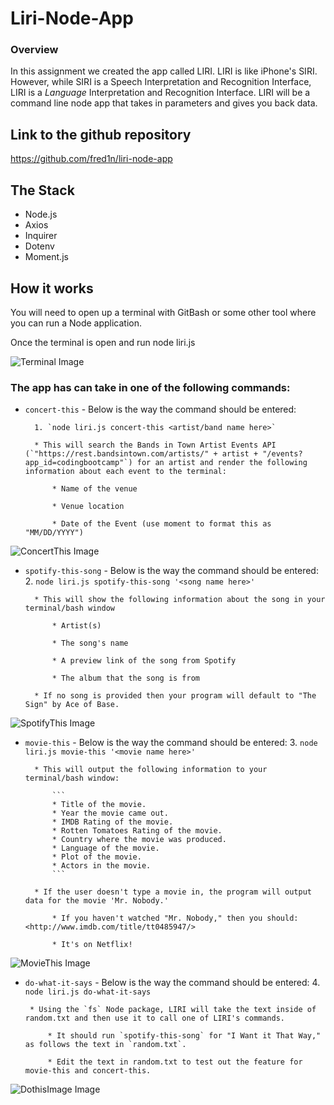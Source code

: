 
# Liri-Node-App

### Overview

In this assignment we created the app called LIRI. LIRI is like iPhone's SIRI. However, while SIRI is a Speech Interpretation and Recognition Interface, LIRI is a _Language_ Interpretation and Recognition Interface. LIRI will be a command line node app that takes in parameters and gives you back data.

## Link to the github repository
https://github.com/fred1n/liri-node-app

## The Stack
* Node.js
* Axios
* Inquirer
* Dotenv
* Moment.js

## How it works
You will need to open up a terminal with GitBash or some other tool where you can run a Node application.

Once the terminal is open and run node liri.js

![Terminal Image](https://github.com/fred1n/liri-node-app/tree/master/images/terminal1.png)

 ### The app has can take in one of the following commands:

* `concert-this` - Below is the way the command should be entered:

        1. `node liri.js concert-this <artist/band name here>`

        * This will search the Bands in Town Artist Events API (`"https://rest.bandsintown.com/artists/" + artist + "/events?app_id=codingbootcamp"`) for an artist and render the following information about each event to the terminal:

            * Name of the venue

            * Venue location

            * Date of the Event (use moment to format this as "MM/DD/YYYY")

![ConcertThis Image](https://github.com/fred1n/liri-node-app/tree/master/images/concertthis.png)

* `spotify-this-song` - Below is the way the command should be entered:
        2. `node liri.js spotify-this-song '<song name here>'`

        * This will show the following information about the song in your terminal/bash window

            * Artist(s)

            * The song's name

            * A preview link of the song from Spotify

            * The album that the song is from

        * If no song is provided then your program will default to "The Sign" by Ace of Base.

![SpotifyThis Image](https://github.com/fred1n/liri-node-app/tree/master/images/spotifythis.png)

* `movie-this` - Below is the way the command should be entered:
        3. `node liri.js movie-this '<movie name here>'`

        * This will output the following information to your terminal/bash window:

            ```
            * Title of the movie.
            * Year the movie came out.
            * IMDB Rating of the movie.
            * Rotten Tomatoes Rating of the movie.
            * Country where the movie was produced.
            * Language of the movie.
            * Plot of the movie.
            * Actors in the movie.
            ```

        * If the user doesn't type a movie in, the program will output data for the movie 'Mr. Nobody.'

            * If you haven't watched "Mr. Nobody," then you should: <http://www.imdb.com/title/tt0485947/>

            * It's on Netflix!
![MovieThis Image](https://github.com/fred1n/liri-node-app/tree/master/images/moviethis.png)

 * `do-what-it-says` - Below is the way the command should be entered:
        4. `node liri.js do-what-it-says`

        * Using the `fs` Node package, LIRI will take the text inside of random.txt and then use it to call one of LIRI's commands.

            * It should run `spotify-this-song` for "I Want it That Way," as follows the text in `random.txt`.

            * Edit the text in random.txt to test out the feature for movie-this and concert-this.

![DothisImage Image](https://github.com/fred1n/liri-node-app/tree/master/images/dothisthing.png)


